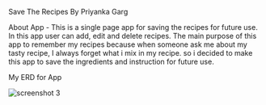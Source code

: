 Save The Recipes By Priyanka Garg


About App - 
This is a single page app for saving the recipes for future use. In this app user can add, edit and delete recipes. The main purpose of this app to remember my recipes because when someone ask me about my tasty recipe, I  always forget what i mix in my recipe. so i decided to make this  app to save the ingredients and instruction for future use.


My ERD for App


![screenshot 3](https://user-images.githubusercontent.com/40770470/45320177-8c6aad00-b507-11e8-8828-59cb3fc7f0f5.png)
